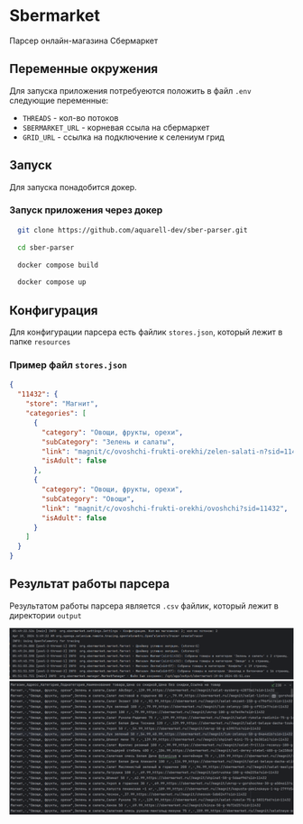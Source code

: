 
# Sbermarket

Парсер онлайн-магазина Сбермаркет


## Переменные окружения

Для запуска приложения потребуеются положить в файл ```.env``` следующие переменные:
- `THREADS` - кол-во потоков
- `SBERMARKET_URL` - корневая ссыла на сбермаркет
- `GRID_URL` - ссылка на подключение к селениум грид

## Запуск

Для запуска понадобится докер.

### Запуск приложения через докер

```bash
  git clone https://github.com/aquarell-dev/sber-parser.git
```
```bash
  cd sber-parser
```
```bash
  docker compose build
```
```bash
  docker compose up
```

## Конфигурация

Для конфигурации парсера есть файлик `stores.json`, который лежит в папке `resources`

### Пример файл `stores.json`

```json
{
  "11432": {
    "store": "Магнит",
    "categories": [
      {
        "category": "Овощи, фрукты, орехи",
        "subCategory": "Зелень и салаты",
        "link": "magnit/c/ovoshchi-frukti-orekhi/zelen-salati-n?sid=11432",
        "isAdult": false
      },
      {
        "category": "Овощи, фрукты, орехи",
        "subCategory": "Овощи",
        "link": "magnit/c/ovoshchi-frukti-orekhi/ovoshchi?sid=11432",
        "isAdult": false
      }
    ]
  }
}
```
## Результат работы парсера

Результатом работы парсера является `.csv` файлик, который лежит в директории `output`

![Консоль](screenshots/results.png)
![CSV Файл](screenshots/csv-results.png)

